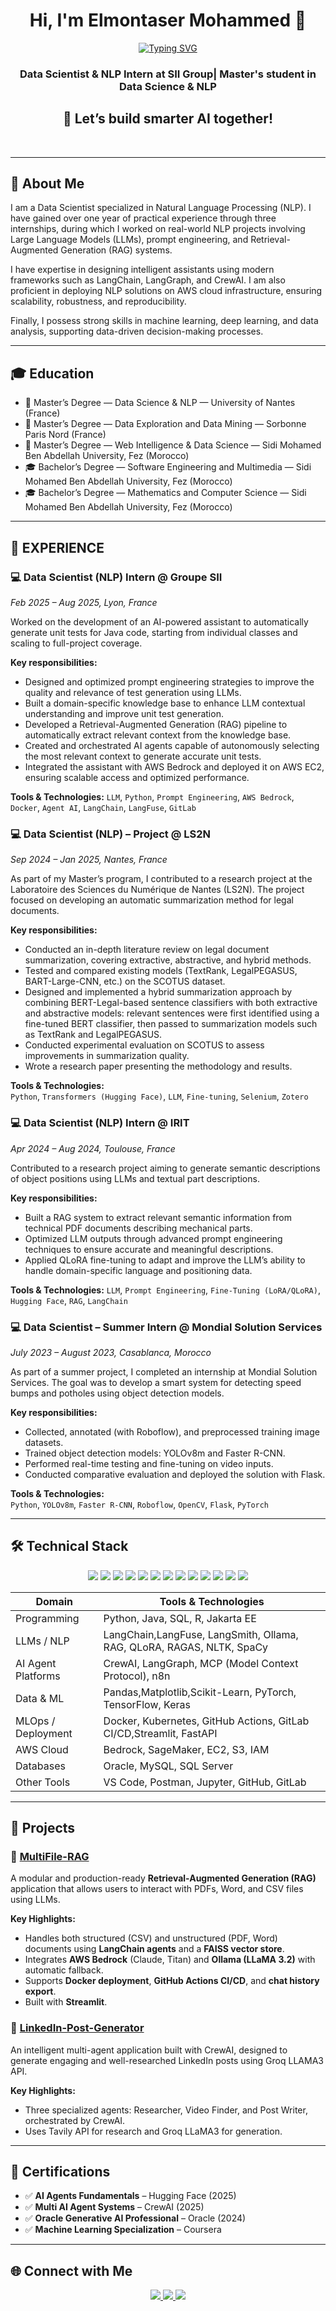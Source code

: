 <h1 align="center">Hi, I'm Elmontaser Mohammed 👋</h1>

<p align="center">
  <a href="https://readme-typing-svg.herokuapp.com?font=Fira+Code&pause=1000&center=true&width=435&lines=Welcome+to+Elmontaser's+GitHub!+💡">
    <img src="https://readme-typing-svg.herokuapp.com?font=Fira+Code&pause=1000&center=true&width=435&lines=Welcome+to+Elmontaser's+GitHub!+💡" alt="Typing SVG" />
  </a>
</p>

<h3 align="center"> Data Scientist & NLP Intern at SII Group| Master's student in Data Science & NLP </h3>


<h2 align="center">🤖 Let’s build smarter AI together!</h2>

<br/>


---

## 🧠 About Me

I am a Data Scientist specialized in Natural Language Processing (NLP).
I have gained over one year of practical experience through three internships, during which I worked on real-world NLP projects involving Large Language Models (LLMs), prompt engineering, and Retrieval-Augmented Generation (RAG) systems.

I have expertise in designing intelligent assistants using modern frameworks such as LangChain, LangGraph, and CrewAI.
I am also proficient in deploying NLP solutions on AWS cloud infrastructure, ensuring scalability, robustness, and reproducibility.

Finally, I possess strong skills in machine learning, deep learning, and data analysis, supporting data-driven decision-making processes.

---

## 🎓 Education

- 📘 Master’s Degree  — Data Science & NLP — University of Nantes (France)  
- 📘 Master’s Degree — Data Exploration and Data Mining  — Sorbonne Paris Nord (France)   
- 📘 Master’s Degree  — Web Intelligence & Data Science — Sidi Mohamed Ben Abdellah University, Fez  (Morocco)
- 🎓 Bachelor’s Degree —  Software Engineering and Multimedia  — Sidi Mohamed Ben Abdellah University, Fez (Morocco) 
- 🎓 Bachelor’s Degree — Mathematics and Computer Science  — Sidi Mohamed Ben Abdellah University, Fez (Morocco)  

---
## 💼 EXPERIENCE
### 💻 Data Scientist (NLP) Intern @ Groupe SII 
*Feb 2025 – Aug 2025, Lyon, France* 

Worked on the development of an AI-powered assistant to automatically generate unit tests for Java code, starting from individual classes and scaling to full-project coverage.

**Key responsibilities:**

- Designed and optimized prompt engineering strategies to improve the quality and relevance of test generation using LLMs.
- Built a domain-specific knowledge base to enhance LLM contextual understanding and improve unit test generation.
- Developed a Retrieval-Augmented Generation (RAG) pipeline to automatically extract relevant context from the knowledge base.
- Created and orchestrated AI agents capable of autonomously selecting the most relevant context to generate accurate unit tests.
- Integrated the assistant with AWS Bedrock and deployed it on AWS EC2, ensuring scalable access and optimized performance.
  
**Tools & Technologies:** 
`LLM`, `Python`, `Prompt Engineering`, `AWS Bedrock`, `Docker`, `Agent AI`, `LangChain`, `LangFuse`, `GitLab`

### 💻 Data Scientist (NLP) – Project @ LS2N 
*Sep 2024 – Jan 2025, Nantes, France*

As part of my Master’s program, I contributed to a research project at the Laboratoire des Sciences du Numérique de Nantes (LS2N).
The project focused on developing an automatic summarization method for legal documents.

**Key responsibilities:**

- Conducted an in-depth literature review on legal document summarization, covering extractive, abstractive, and hybrid methods.
- Tested and compared existing models (TextRank, LegalPEGASUS, BART-Large-CNN, etc.) on the SCOTUS dataset.
- Designed and implemented a hybrid summarization approach by combining BERT-Legal-based sentence classifiers with
both extractive and abstractive models: relevant sentences were first identified using a fine-tuned BERT classifier, then passed to summarization models such as TextRank and LegalPEGASUS.
- Conducted experimental evaluation on SCOTUS to assess improvements in summarization quality.
- Wrote a research paper presenting the methodology and results.
  
**Tools & Technologies:**  
`Python`, `Transformers (Hugging Face)`, `LLM`, `Fine-tuning`, `Selenium`, `Zotero`


### 💻 Data Scientist (NLP) Intern @ IRIT 
*Apr 2024 – Aug 2024, Toulouse, France*

Contributed to a research project aiming to generate semantic descriptions of object positions using LLMs and textual part descriptions.

**Key responsibilities:**

- Built a RAG system to extract relevant semantic information from technical PDF documents describing mechanical parts.
- Optimized LLM outputs through advanced prompt engineering techniques to ensure accurate and meaningful descriptions.
- Applied QLoRA fine-tuning to adapt and improve the LLM’s ability to handle domain-specific language and positioning data.

**Tools & Technologies:** 
`LLM`, `Prompt Engineering`, `Fine-Tuning (LoRA/QLoRA)`, `Hugging Face`, `RAG`, `LangChain`

### 💻 Data Scientist – Summer Intern @ Mondial Solution Services

*July 2023 – August 2023, Casablanca, Morocco*

As part of a summer project, I completed an internship at Mondial Solution Services. The goal was to develop a smart system for detecting speed bumps and potholes using object detection models.

**Key responsibilities:**

- Collected, annotated (with Roboflow), and preprocessed training image datasets.
- Trained object detection models: YOLOv8m and Faster R-CNN.
- Performed real-time testing and fine-tuning on video inputs.
- Conducted comparative evaluation and deployed the solution with Flask.

**Tools & Technologies:**  
`Python`, `YOLOv8m`, `Faster R-CNN`, `Roboflow`, `OpenCV`, `Flask`, `PyTorch`


---

## 🛠 Technical Stack

<p align="center">
  <img src="https://img.shields.io/badge/Python-3776AB?style=for-the-badge&logo=python&logoColor=white"/>
  <img src="https://img.shields.io/badge/AWS-FF9900?style=for-the-badge&logo=amazonaws&logoColor=white"/>
  <img src="https://img.shields.io/badge/LangChain-000000?style=for-the-badge&logo=langchain&logoColor=white"/>
  <img src="https://img.shields.io/badge/LangGraph-7289DA?style=for-the-badge&logo=graph&logoColor=white"/>
  <img src="https://img.shields.io/badge/CrewAI-912CEE?style=for-the-badge&logo=robotframework&logoColor=white"/>
  <img src="https://img.shields.io/badge/NLP-9146FF?style=for-the-badge&logo=spacy&logoColor=white"/>
  <img src="https://img.shields.io/badge/LLMs-8A2BE2?style=for-the-badge&logo=openai&logoColor=white"/>
  <img src="https://img.shields.io/badge/Agentic%20AI-20B2AA?style=for-the-badge&logo=semanticweb&logoColor=white"/>
  <img src="https://img.shields.io/badge/Machine%20Learning-0A66C2?style=for-the-badge&logo=scikitlearn&logoColor=white"/>
  <img src="https://img.shields.io/badge/Deep%20Learning-FF1493?style=for-the-badge&logo=pytorch&logoColor=white"/>
  <img src="https://img.shields.io/badge/Docker-2496ED?style=for-the-badge&logo=docker&logoColor=white"/>
  <img src="https://img.shields.io/badge/Kubernetes-326CE5?style=for-the-badge&logo=kubernetes&logoColor=white"/>
  <img src="https://img.shields.io/badge/GitLab%20CI%2FCD-FC6D26?style=for-the-badge&logo=gitlab&logoColor=white"/>
</p>



| Domain              | Tools & Technologies                                                                  |
|---------------------|---------------------------------------------------------------------------------------|
| Programming         | Python, Java, SQL, R, Jakarta EE                                                      |
| LLMs / NLP          | LangChain,LangFuse, LangSmith, Ollama, RAG, QLoRA, RAGAS, NLTK, SpaCy                 |
| AI Agent Platforms  | CrewAI, LangGraph, MCP (Model Context Protocol), n8n                                  |
| Data & ML           | Pandas,Matplotlib,Scikit-Learn, PyTorch, TensorFlow, Keras                            |
| MLOps / Deployment  | Docker, Kubernetes, GitHub Actions, GitLab CI/CD,Streamlit, FastAPI                   |
| AWS Cloud           | Bedrock, SageMaker, EC2, S3, IAM                                                      |
| Databases           | Oracle, MySQL, SQL Server                                                             |
| Other Tools         | VS Code, Postman, Jupyter, GitHub, GitLab                                             |

---

## 🚀 Projects

### 📂 [MultiFile-RAG](https://github.com/elmontaser1998/MULTI_FILE-Rag)
A modular and production-ready **Retrieval-Augmented Generation (RAG)** application that allows users to interact with PDFs, Word, and CSV files using LLMs.

**Key Highlights:**
- Handles both structured (CSV) and unstructured (PDF, Word) documents using **LangChain agents** and a **FAISS vector store**.
- Integrates **AWS Bedrock** (Claude, Titan) and **Ollama (LLaMA 3.2)** with automatic fallback.
- Supports **Docker deployment**, **GitHub Actions CI/CD**, and **chat history export**.
- Built with **Streamlit**.

### 📂 [LinkedIn-Post-Generator](https://github.com/elmontaser1998/linkedin-post-generator)
An intelligent multi-agent application built with CrewAI, designed to generate engaging and well-researched LinkedIn posts using Groq LLAMA3 API.

**Key Highlights:**
- Three specialized agents: Researcher, Video Finder, and Post Writer, orchestrated by CrewAI.
- Uses Tavily API for research and Groq LLaMA3 for generation.
---

## 🧪 Certifications

- ✅ **AI Agents Fundamentals** – Hugging Face (2025)  
- ✅ **Multi AI Agent Systems** – CrewAI (2025)  
- ✅ **Oracle Generative AI Professional** – Oracle (2024)  
- ✅ **Machine Learning Specialization** – Coursera   


---

## 🌐 Connect with Me

<p align="center">
  <a href="mailto:elmontaser.mohammed1@gmail.com">
    <img src="https://img.shields.io/badge/Email-D14836?style=for-the-badge&logo=gmail&logoColor=white"/>
  </a>
  <a href="https://www.linkedin.com/in/elmontaser-mohammed/">
    <img src="https://img.shields.io/badge/LinkedIn-0A66C2?style=for-the-badge&logo=linkedin&logoColor=white"/>
  </a>
  <a href="https://github.com/elmontaser1998">
    <img src="https://img.shields.io/badge/GitHub-181717?style=for-the-badge&logo=github&logoColor=white"/>
  </a>
</p>
